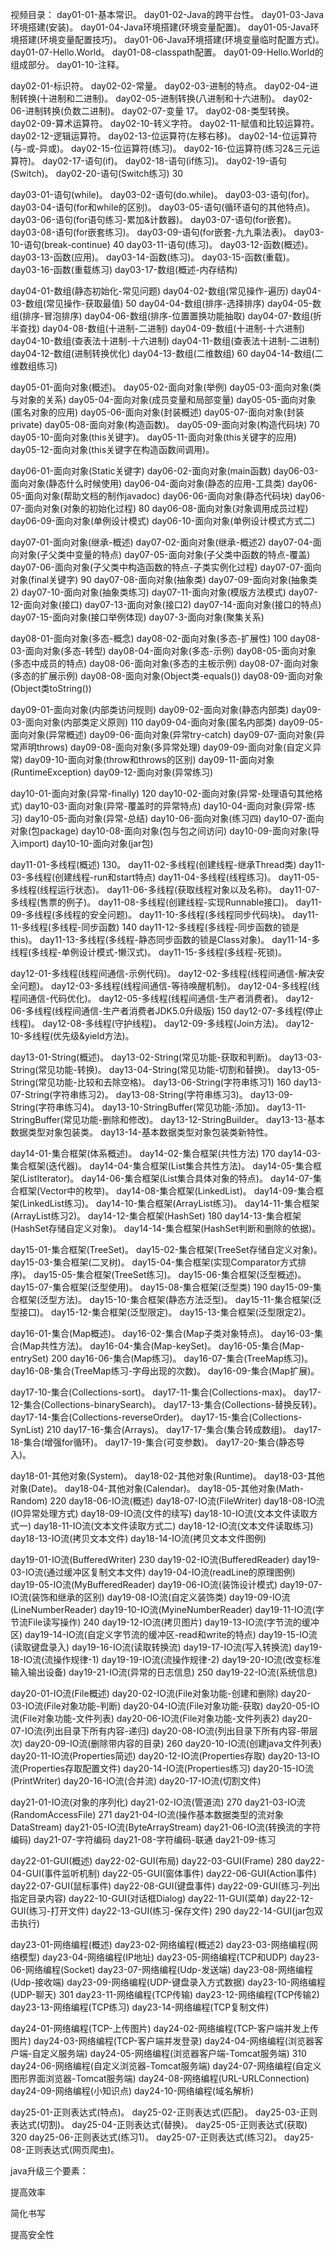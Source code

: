 视频目录：
day01-01-基本常识。
day01-02-Java的跨平台性。
day01-03-Java环境搭建(安装)。
day01-04-Java环境搭建(环境变量配置)。
day01-05-Java环境搭建(环境变量配置技巧)。
day01-06-Java环境搭建(环境变量临时配置方式)。
day01-07-Hello.World。
day01-08-classpath配置。
day01-09-Hello.World的组成部分。
day01-10-注释。



day02-01-标识符。
day02-02-常量。
day02-03-进制的特点。
day02-04-进制转换(十进制和二进制)。
day02-05-进制转换(八进制和十六进制)。
day02-06-进制转换(负数二进制)。
day02-07-变量 17。
day02-08-类型转换。
day02-09-算术运算符。
day02-10-转义字符。
day02-11-赋值和比较运算符。
day02-12-逻辑运算符。
day02-13-位运算符(左移右移)。
day02-14-位运算符(与-或-异或)。
day02-15-位运算符(练习)。
day02-16-位运算符(练习2&三元运算符)。
day02-17-语句(if)。
day02-18-语句(if练习)。
day02-19-语句(Switch)。
day02-20-语句(Switch练习) 30



day03-01-语句(while)。
day03-02-语句(do.while)。
day03-03-语句(for)。
day03-04-语句(for和while的区别)。
day03-05-语句(循环语句的其他特点)。
day03-06-语句(for语句练习-累加&计数器)。
day03-07-语句(for嵌套)。
day03-08-语句(for嵌套练习)。
day03-09-语句(for嵌套-九九乘法表)。
day03-10-语句(break-continue) 40
day03-11-语句(练习)。
day03-12-函数(概述)。
day03-13-函数(应用)。
day03-14-函数(练习)。
day03-15-函数(重载)。
day03-16-函数(重载练习)
day03-17-数组(概述-内存结构)



day04-01-数组(静态初始化-常见问题)
day04-02-数组(常见操作-遍历)
day04-03-数组(常见操作-获取最值) 50
day04-04-数组(排序-选择排序)
day04-05-数组(排序-冒泡排序)
day04-06-数组(排序-位置置换功能抽取)
day04-07-数组(折半查找)
day04-08-数组(十进制-二进制)
day04-09-数组(十进制-十六进制)
day04-10-数组(查表法十进制-十六进制)
day04-11-数组(查表法十进制-二进制)
day04-12-数组(进制转换优化)
day04-13-数组(二维数组) 60
day04-14-数组(二维数组练习)



day05-01-面向对象(概述)。
day05-02-面向对象(举例)
day05-03-面向对象(类与对象的关系)
day05-04-面向对象(成员变量和局部变量)
day05-05-面向对象(匿名对象的应用)
day05-06-面向对象(封装概述)
day05-07-面向对象(封装private)
day05-08-面向对象(构造函数)。
day05-09-面向对象(构造代码块) 70
day05-10-面向对象(this关键字)。
day05-11-面向对象(this关键字的应用)
day05-12-面向对象(this关键字在构造函数间调用)。



day06-01-面向对象(Static关键字)
day06-02-面向对象(main函数)
day06-03-面向对象(静态什么时候使用)
day06-04-面向对象(静态的应用-工具类)
day06-05-面向对象(帮助文档的制作javadoc)
day06-06-面向对象(静态代码块)
day06-07-面向对象(对象的初始化过程) 80
day06-08-面向对象(对象调用成员过程)
day06-09-面向对象(单例设计模式)
day06-10-面向对象(单例设计模式方式二)



day07-01-面向对象(继承-概述)
day07-02-面向对象(继承-概述2)
day07-04-面向对象(子父类中变量的特点)
day07-05-面向对象(子父类中函数的特点-覆盖)
day07-06-面向对象(子父类中构造函数的特点-子类实例化过程)
day07-07-面向对象(final关键字) 90
day07-08-面向对象(抽象类)
day07-09-面向对象(抽象类2)
day07-10-面向对象(抽象类练习)
day07-11-面向对象(模版方法模式)
day07-12-面向对象(接口)
day07-13-面向对象(接口2)
day07-14-面向对象(接口的特点)
day07-15-面向对象(接口举例体现)
day07-3-面向对象(聚集关系)



day08-01-面向对象(多态-概念)
day08-02-面向对象(多态-扩展性) 100
day08-03-面向对象(多态-转型)
day08-04-面向对象(多态-示例)
day08-05-面向对象(多态中成员的特点)
day08-06-面向对象(多态的主板示例)
day08-07-面向对象(多态的扩展示例)
day08-08-面向对象(Object类-equals())
day08-09-面向对象(Object类toString())



day09-01-面向对象(内部类访问规则)
day09-02-面向对象(静态内部类)
day09-03-面向对象(内部类定义原则) 110
day09-04-面向对象(匿名内部类)
day09-05-面向对象(异常概述)
day09-06-面向对象(异常try-catch)
day09-07-面向对象(异常声明throws)
day09-08-面向对象(多异常处理)
day09-09-面向对象(自定义异常)
day09-10-面向对象(throw和throws的区别)
day09-11-面向对象(RuntimeException)
day09-12-面向对象(异常练习)



day10-01-面向对象(异常-finally) 120
day10-02-面向对象(异常-处理语句其他格式)
day10-03-面向对象(异常-覆盖时的异常特点)
day10-04-面向对象(异常-练习)
day10-05-面向对象(异常-总结)
day10-06-面向对象(练习四)
day10-07-面向对象(包package)
day10-08-面向对象(包与包之间访问)
day10-09-面向对象(导入import)
day10-10-面向对象(jar包)



day11-01-多线程(概述) 130。
day11-02-多线程(创建线程-继承Thread类)
day11-03-多线程(创建线程-run和start特点)
day11-04-多线程(线程练习)。
day11-05-多线程(线程运行状态)。
day11-06-多线程(获取线程对象以及名称)。
day11-07-多线程(售票的例子)。
day11-08-多线程(创建线程-实现Runnable接口)。
day11-09-多线程(多线程的安全问题)。
day11-10-多线程(多线程同步代码块)。
day11-11-多线程(多线程-同步函数) 140
day11-12-多线程(多线程-同步函数的锁是this)。
day11-13-多线程(多线程-静态同步函数的锁是Class对象)。
day11-14-多线程(多线程-单例设计模式-懒汉式)。
day11-15-多线程(多线程-死锁)。



day12-01-多线程(线程间通信-示例代码)。
day12-02-多线程(线程间通信-解决安全问题)。
day12-03-多线程(线程间通信-等待唤醒机制)。
day12-04-多线程(线程间通信-代码优化)。
day12-05-多线程(线程间通信-生产者消费者)。
day12-06-多线程(线程间通信-生产者消费者JDK5.0升级版) 150
day12-07-多线程(停止线程)。
day12-08-多线程(守护线程)。
day12-09-多线程(Join方法)。
day12-10-多线程(优先级&yield方法)。



day13-01-String(概述)。
day13-02-String(常见功能-获取和判断)。
day13-03-String(常见功能-转换)。
day13-04-String(常见功能-切割和替换)。
day13-05-String(常见功能-比较和去除空格)。
day13-06-String(字符串练习1) 160
day13-07-String(字符串练习2)。
day13-08-String(字符串练习3)。
day13-09-String(字符串练习4)。
day13-10-StringBuffer(常见功能-添加)。
day13-11-StringBuffer(常见功能-删除和修改)。
day13-12-StringBuilder。
day13-13-基本数据类型对象包装类。
day13-14-基本数据类型对象包装类新特性。



day14-01-集合框架(体系概述)。
day14-02-集合框架(共性方法) 170
day14-03-集合框架(迭代器)。
day14-04-集合框架(List集合共性方法)。
day14-05-集合框架(ListIterator)。
day14-06-集合框架(List集合具体对象的特点)。
day14-07-集合框架(Vector中的枚举)。
day14-08-集合框架(LinkedList)。
day14-09-集合框架(LinkedList练习)。
day14-10-集合框架(ArrayList练习)。
day14-11-集合框架(ArrayList练习2)。
day14-12-集合框架(HashSet) 180
day14-13-集合框架(HashSet存储自定义对象)。
day14-14-集合框架(HashSet判断和删除的依据)。



day15-01-集合框架(TreeSet)。
day15-02-集合框架(TreeSet存储自定义对象)。
day15-03-集合框架(二叉树)。
day15-04-集合框架(实现Comparator方式排序)。
day15-05-集合框架(TreeSet练习)。
day15-06-集合框架(泛型概述)。
day15-07-集合框架(泛型使用)。
day15-08-集合框架(泛型类) 190
day15-09-集合框架(泛型方法)。
day15-10-集合框架(静态方法泛型)。
day15-11-集合框架(泛型接口)。
day15-12-集合框架(泛型限定)。
day15-13-集合框架(泛型限定2)。



day16-01-集合(Map概述)。
day16-02-集合(Map子类对象特点)。
day16-03-集合(Map共性方法)。
day16-04-集合(Map-keySet)。
day16-05-集合(Map-entrySet) 200
day16-06-集合(Map练习)。
day16-07-集合(TreeMap练习)。
day16-08-集合(TreeMap练习-字母出现的次数)。
day16-09-集合(Map扩展)。



day17-10-集合(Collections-sort)。
day17-11-集合(Collections-max)。
day17-12-集合(Collections-binarySearch)。
day17-13-集合(Collections-替换反转)。
day17-14-集合(Collections-reverseOrder)。
day17-15-集合(Collections-SynList) 210
day17-16-集合(Arrays)。
day17-17-集合(集合转成数组)。
day17-18-集合(增强for循环)。
day17-19-集合(可变参数)。
day17-20-集合(静态导入)。



day18-01-其他对象(System)。
day18-02-其他对象(Runtime)。
day18-03-其他对象(Date)。
day18-04-其他对象(Calendar)。
day18-05-其他对象(Math-Random) 220
day18-06-IO流(概述)
day18-07-IO流(FileWriter)
day18-08-IO流(IO异常处理方式)
day18-09-IO流(文件的续写)
day18-10-IO流(文本文件读取方式一)
day18-11-IO流(文本文件读取方式二)
day18-12-IO流(文本文件读取练习)
day18-13-IO流(拷贝文本文件)
day18-14-IO流(拷贝文本文件图例)



day19-01-IO流(BufferedWriter) 230
day19-02-IO流(BufferedReader)
day19-03-IO流(通过缓冲区复制文本文件)
day19-04-IO流(readLine的原理图例)
day19-05-IO流(MyBufferedReader)
day19-06-IO流(装饰设计模式)
day19-07-IO流(装饰和继承的区别)
day19-08-IO流(自定义装饰类)
day19-09-IO流(LineNumberReader)
day19-10-IO流(MyineNumberReader)
day19-11-IO流(字节流File读写操作) 240
day19-12-IO流(拷贝图片)
day19-13-IO流(字节流的缓冲区)
day19-14-IO流(自定义字节流的缓冲区-read和write的特点)
day19-15-IO流(读取键盘录入)
day19-16-IO流(读取转换流)
day19-17-IO流(写入转换流)
day19-18-IO流(流操作规律-1)
day19-19-IO流(流操作规律-2)
day19-20-IO流(改变标准输入输出设备)
day19-21-IO流(异常的日志信息) 250
day19-22-IO流(系统信息)



day20-01-IO流(File概述)
day20-02-IO流(File对象功能-创建和删除)
day20-03-IO流(File对象功能-判断)
day20-04-IO流(File对象功能-获取)
day20-05-IO流(File对象功能-文件列表)
day20-06-IO流(File对象功能-文件列表2)
day20-07-IO流(列出目录下所有内容-递归)
day20-08-IO流(列出目录下所有内容-带层次)
day20-09-IO流(删除带内容的目录) 260
day20-10-IO流(创建java文件列表)
day20-11-IO流(Properties简述)
day20-12-IO流(Properties存取)
day20-13-IO流(Properties存取配置文件)
day20-14-IO流(Properties练习)
day20-15-IO流(PrintWriter)
day20-16-IO流(合并流)
day20-17-IO流(切割文件)



day21-01-IO流(对象的序列化)
day21-02-IO流(管道流) 270
day21-03-IO流(RandomAccessFile) 271
day21-04-IO流(操作基本数据类型的流对象DataStream)
day21-05-IO流(ByteArrayStream)
day21-06-IO流(转换流的字符编码)
day21-07-字符编码
day21-08-字符编码-联通
day21-09-练习



day22-01-GUI(概述)
day22-02-GUI(布局)
day22-03-GUI(Frame) 280
day22-04-GUI(事件监听机制)
day22-05-GUI(窗体事件)
day22-06-GUI(Action事件)
day22-07-GUI(鼠标事件)
day22-08-GUI(键盘事件)
day22-09-GUI(练习-列出指定目录内容)
day22-10-GUI(对话框Dialog)
day22-11-GUI(菜单)
day22-12-GUI(练习-打开文件)
day22-13-GUI(练习-保存文件) 290
day22-14-GUI(jar包双击执行)



day23-01-网络编程(概述)
day23-02-网络编程(概述2)
day23-03-网络编程(网络模型)
day23-04-网络编程(IP地址)
day23-05-网络编程(TCP和UDP)
day23-06-网络编程(Socket)
day23-07-网络编程(Udp-发送端)
day23-08-网络编程(Udp-接收端)
day23-09-网络编程(UDP-键盘录入方式数据)
day23-10-网络编程(UDP-聊天) 301
day23-11-网络编程(TCP传输)
day23-12-网络编程(TCP传输2)
day23-13-网络编程(TCP练习)
day23-14-网络编程(TCP复制文件)



day24-01-网络编程(TCP-上传图片)
day24-02-网络编程(TCP-客户端并发上传图片)
day24-03-网络编程(TCP-客户端并发登录)
day24-04-网络编程(浏览器客户端-自定义服务端)
day24-05-网络编程(浏览器客户端-Tomcat服务端) 310
day24-06-网络编程(自定义浏览器-Tomcat服务端)
day24-07-网络编程(自定义图形界面浏览器-Tomcat服务端)
day24-08-网络编程(URL-URLConnection)
day24-09-网络编程(小知识点)
day24-10-网络编程(域名解析)



day25-01-正则表达式(特点)。
day25-02-正则表达式(匹配)。
day25-03-正则表达式(切割)。
day25-04-正则表达式(替换)。
day25-05-正则表达式(获取) 320
day25-06-正则表达式(练习1)。
day25-07-正则表达式(练习2)。
day25-08-正则表达式(网页爬虫)。







java升级三个要素：

提高效率

简化书写

提高安全性















